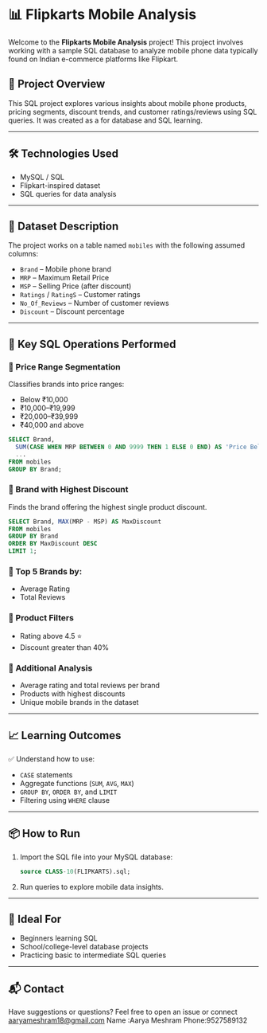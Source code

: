 # 📊 Flipkarts Mobile Analysis 

Welcome to the **Flipkarts Mobile Analysis** project! This project involves working with a sample SQL database to analyze mobile phone data typically found on Indian e-commerce platforms like Flipkart.

## 📁 Project Overview

This SQL project explores various insights about mobile phone products, pricing segments, discount trends, and customer ratings/reviews using SQL queries. It was created as a for database and SQL learning.

---

## 🛠️ Technologies Used

* MySQL / SQL
* Flipkart-inspired dataset
* SQL queries for data analysis

---

## 🧾 Dataset Description

The project works on a table named `mobiles` with the following assumed columns:

* `Brand` – Mobile phone brand
* `MRP` – Maximum Retail Price
* `MSP` – Selling Price (after discount)
* `Ratings` / `RatingS` – Customer ratings
* `No_Of_Reviews` – Number of customer reviews
* `Discount` – Discount percentage

---

## 📌 Key SQL Operations Performed

### 🔹 Price Range Segmentation

Classifies brands into price ranges:

* Below ₹10,000
* ₹10,000–₹19,999
* ₹20,000–₹39,999
* ₹40,000 and above

```sql
SELECT Brand,
  SUM(CASE WHEN MRP BETWEEN 0 AND 9999 THEN 1 ELSE 0 END) AS 'Price Below 10k',
  ...
FROM mobiles
GROUP BY Brand;
```

### 🔹 Brand with Highest Discount

Finds the brand offering the highest single product discount.

```sql
SELECT Brand, MAX(MRP - MSP) AS MaxDiscount
FROM mobiles
GROUP BY Brand
ORDER BY MaxDiscount DESC
LIMIT 1;
```

### 🔹 Top 5 Brands by:

* Average Rating
* Total Reviews

### 🔹 Product Filters

* Rating above 4.5 ⭐
* Discount greater than 40%

### 🔹 Additional Analysis

* Average rating and total reviews per brand
* Products with highest discounts
* Unique mobile brands in the dataset

---

## 📈 Learning Outcomes

✅ Understand how to use:

* `CASE` statements
* Aggregate functions (`SUM`, `AVG`, `MAX`)
* `GROUP BY`, `ORDER BY`, and `LIMIT`
* Filtering using `WHERE` clause

---

## 📦 How to Run

1. Import the SQL file into your MySQL database:

   ```sql
   source CLASS-10(FLIPKARTS).sql;
   ```

2. Run queries to explore mobile data insights.

---

## 🧠 Ideal For

* Beginners learning SQL
* School/college-level database projects
* Practicing basic to intermediate SQL queries

---

## 📬 Contact

Have suggestions or questions? Feel free to open an issue or connect aaryameshram18@gmail.com 
Name :Aarya Meshram 
Phone:9527589132
